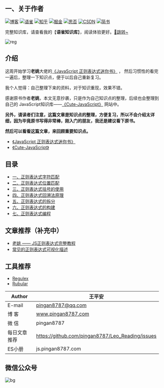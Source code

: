
## 一、关于作者
[![博客](http://images.pingan8787.com/icon_my1.png)](http://www.pingan8787.com)
[![语雀](http://images.pingan8787.com/assets/icon_26_yuque.png)](https://www.yuque.com/wangpingan/cute-frontend)
[![知乎](http://images.pingan8787.com/icon_zhihu1.png)](https://zhuanlan.zhihu.com/cute-javascript)
[![掘金](http://images.pingan8787.com/icon_juejin2.png)](https://juejin.im/user/586fc337a22b9d0058807d53/posts)
[![思否](http://images.pingan8787.com/icon_sf1.png)](https://segmentfault.com/blog/pingan8787)
[![CSDN](http://images.pingan8787.com/icon_csdn1.png)](https://blog.csdn.net/qq_36380426)
[![简书](http://images.pingan8787.com/icon_jianshu1.png)](https://www.jianshu.com/u/2ec5d94afd60)


完整知识库，请查看我的【**语雀知识库**】，阅读体验更好。[💌跳转~](https://www.yuque.com/wangpingan/cute-frontend)

![reg](http://images.pingan8787.com/cutejavascript-reg.png)


## 介绍
这周开始学习**老姚**大佬的[《JavaScript 正则表达式迷你书》](https://github.com/qdlaoyao/js-regex-mini-book) ， 然后习惯性的看完一遍后，整理一下知识点，便于以后自己重新复习。   

我个人觉得：自己整理下来的资料，对于知识重现，效果不错。   

感谢原书作者**老姚**，本文无意抄袭，只是作为自己知识点的整理，后续也会整理到自己的 JavaScript知识库——[《Cute-JavaScript》](http://js.pingan8787.com) 网站中。 

**另外，请读者们注意，这篇文章是知识点的整理，方便复习，所以不会介绍太详细，因为毕竟原书写得非常棒，刚入门的朋友，我还是建议看下原书。**   

**然后可以看看这篇文章，来回顾重要知识点。**   

* [《JavaScript 正则表达式迷你书》](https://github.com/qdlaoyao/js-regex-mini-book)
* [《Cute-JavaScript》](http://js.pingan8787.com)

## 目录

* [一、正则表达式字符匹配](https://github.com/pingan8787/Leo-JavaScript/blob/master/Cute-JavaScript/Cute-Regular/1.字符匹配.md)
* [二、正则表达式位置匹配](https://github.com/pingan8787/Leo-JavaScript/blob/master/Cute-JavaScript/Cute-Regular/2.位置匹配.md)
* [三、正则表达式括号的使用](https://github.com/pingan8787/Leo-JavaScript/blob/master/Cute-JavaScript/Cute-Regular/3.括号的使用.md)
* [四、正则表达式回溯法原理](https://github.com/pingan8787/Leo-JavaScript/blob/master/Cute-JavaScript/Cute-Regular/4.回溯法.md)
* [五、正则表达式的拆分](https://github.com/pingan8787/Leo-JavaScript/blob/master/Cute-JavaScript/Cute-Regular/5.正则拆分.md)
* [六、正则表达式的构建](https://github.com/pingan8787/Leo-JavaScript/blob/master/Cute-JavaScript/Cute-Regular/6.正则构建.md)
* [七、正则表达式编程](https://github.com/pingan8787/Leo-JavaScript/blob/master/Cute-JavaScript/Cute-Regular/7.正则编程.md)

## 文章推荐（补充中）

* [老姚 —— JS正则表达式完整教程](https://juejin.im/post/5965943ff265da6c30653879)
* [常见的正则表达式可视化描述](https://juejin.im/entry/581efdb7da2f60005d00ed65)

## 工具推荐

* [Regulex](https://jex.im/regulex/#!flags=&re=%5E(a%7Cb)*%3F%24)
* [Rubular](https://rubular.com/r/xfQHocREGj)


|Author|王平安|
|---|---|
|E-mail|pingan8787@qq.com|
|博  客|www.pingan8787.com|
|微  信|pingan8787|
|每日文章推荐|https://github.com/pingan8787/Leo_Reading/issues|
|ES小册|js.pingan8787.com|

## 微信公众号
![bg](http://images.pingan8787.com/2019_07_12guild_page.png)  